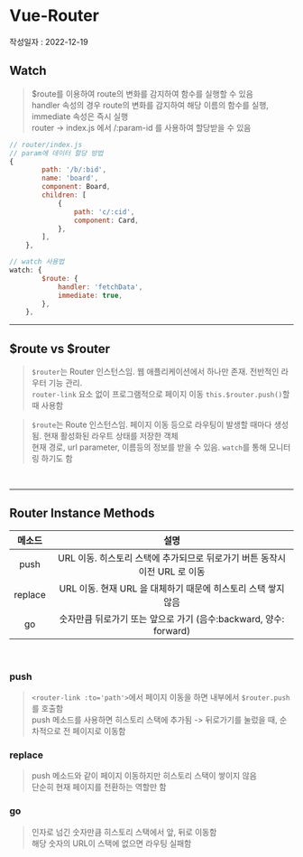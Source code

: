 # Vue-Router
작성일자 : 2022-12-19
## Watch
> $route를 이용하여 route의 변화를 감지하여 함수를 실행할 수 있음  
> handler 속성의 경우 route의 변화를 감지하여 해당 이름의 함수를 실행, immediate 속성은 즉시 실행  
> router -> index.js 에서 /:param-id 를 사용하여 할당받을 수 있음
```javascript
// router/index.js
// param에 데이터 할당 방법
{
		path: '/b/:bid',
		name: 'board',
		component: Board,
		children: [
			{
				path: 'c/:cid',
				component: Card,
			},
		],
	},
```
```javascript
// watch 사용법
watch: {
		$route: {
			handler: 'fetchData',
			immediate: true,
		},
	},
```

***
## $route vs $router
> `$router`는 Router 인스턴스임. 웹 애플리케이션에서 하나만 존재. 전반적인 라우터 기능 관리.  
> `router-link` 요소 없이 프로그램적으로 페이지 이동 `this.$router.push()`할 때 사용함  


> `$route`는 Route 인스턴스임. 페이지 이동 등으로 라우팅이 발생할 때마다 생성됨. 현재 활성화된 라우트 상태를 저장한 객체  
> 현재 경로, url parameter, 이름등의 정보를 받을 수 있음. `watch`를 통해 모니터링 하기도 함

<br>  

***

## Router Instance Methods

|메소드|설명|
|:---:|:---:|
|push|URL 이동. 히스토리 스택에 추가되므로 뒤로가기 버튼 동작시 이전 URL 로 이동|
|replace|	URL 이동. 현재 URL 을 대체하기 때문에 히스토리 스택 쌓지 않음|
|go|	숫자만큼 뒤로가기 또는 앞으로 가기 (음수:backward, 양수: forward)|  

<br>

### push
> `<router-link :to='path'>`에서 페이지 이동을 하면 내부에서 `$router.push` 를 호출함  
> push 메소드를 사용하면 히스토리 스택에 추가됨 -> 뒤로가기를 눌렀을 때, 순차적으로 전 페이지로 이동함

### replace
> push 메소드와 같이 페이지 이동하지만 히스토리 스택이 쌓이지 않음  
> 단순히 현재 페이지를 전환하는 역할만 함 
### go
> 인자로 넘긴 숫자만큼 히스토리 스택에서 앞, 뒤로 이동함  
>해당 숫자의 URL이 스택에 없으면 라우팅 실패함

